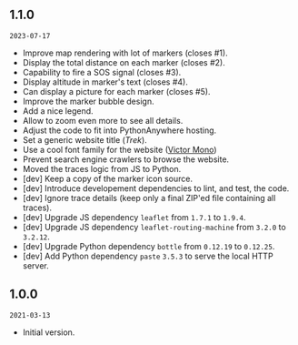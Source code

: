 ## 1.1.0

`2023-07-17`

- Improve map rendering with lot of markers (closes #1).
- Display the total distance on each marker (closes #2).
- Capability to fire a SOS signal (closes #3).
- Display altitude in marker's text (closes #4).
- Can display a picture for each marker (closes #5).
- Improve the marker bubble design.
- Add a nice legend.
- Allow to zoom even more to see all details.
- Adjust the code to fit into PythonAnywhere hosting.
- Set a generic website title (*Trek*).
- Use a cool font family for the website ([Victor Mono](https://rubjo.github.io/victor-mono/))
- Prevent search engine crawlers to browse the website.
- Moved the traces logic from JS to Python.
- [dev] Keep a copy of the marker icon source.
- [dev] Introduce developement dependencies to lint, and test, the code.
- [dev] Ignore trace details (keep only a final ZIP'ed file containing all traces).
- [dev] Upgrade JS dependency `leaflet` from `1.7.1` to `1.9.4`.
- [dev] Upgrade JS dependency `leaflet-routing-machine` from `3.2.0` to `3.2.12`.
- [dev] Upgrade Python dependency `bottle` from `0.12.19` to `0.12.25`.
- [dev] Add Python dependency `paste` `3.5.3` to serve the local HTTP server.

## 1.0.0

`2021-03-13`

- Initial version.
